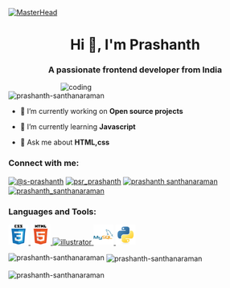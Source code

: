 [![MasterHead](https://www.shootdartsolutions.com/img/service/web-design.gif)]()
<h1 align="center">Hi 👋, I'm Prashanth</h1>
<h3 align="center">A passionate frontend developer from India</h3>
<img align="right" alt="coding" width=400 src="https://miro.medium.com/max/1360/0*7Q3yvSIv_t0ioJ-Z.gif">

<p align="left"> <img src="https://komarev.com/ghpvc/?username=prashanth-santhanaraman&label=Profile%20views&color=0e75b6&style=flat" alt="prashanth-santhanaraman" /> </p>

- 🔭 I’m currently working on **Open source projects**

- 🌱 I’m currently learning **Javascript**

- 💬 Ask me about **HTML,css**

<h3 align="left">Connect with me:</h3>
<p align="left">
<a href="https://codepen.io/@s-prashanth" target="blank"><img align="center" src="https://raw.githubusercontent.com/rahuldkjain/github-profile-readme-generator/master/src/images/icons/Social/codepen.svg" alt="@s-prashanth" height="30" width="40" /></a>
<a href="https://twitter.com/psr_prashanth" target="blank"><img align="center" src="https://raw.githubusercontent.com/rahuldkjain/github-profile-readme-generator/master/src/images/icons/Social/twitter.svg" alt="psr_prashanth" height="30" width="40" /></a>
<a href="https://linkedin.com/in/prashanth santhanaraman" target="blank"><img align="center" src="https://raw.githubusercontent.com/rahuldkjain/github-profile-readme-generator/master/src/images/icons/Social/linked-in-alt.svg" alt="prashanth santhanaraman" height="30" width="40" /></a>
<a href="https://instagram.com/prashanth_santhanaraman" target="blank"><img align="center" src="https://raw.githubusercontent.com/rahuldkjain/github-profile-readme-generator/master/src/images/icons/Social/instagram.svg" alt="prashanth_santhanaraman" height="30" width="40" /></a>
</p>

<h3 align="left">Languages and Tools:</h3>
<p align="left"> <a href="https://www.w3schools.com/css/" target="_blank" rel="noreferrer"> <img src="https://raw.githubusercontent.com/devicons/devicon/master/icons/css3/css3-original-wordmark.svg" alt="css3" width="40" height="40"/> </a> <a href="https://www.w3.org/html/" target="_blank" rel="noreferrer"> <img src="https://raw.githubusercontent.com/devicons/devicon/master/icons/html5/html5-original-wordmark.svg" alt="html5" width="40" height="40"/> </a> <a href="https://www.adobe.com/in/products/illustrator.html" target="_blank" rel="noreferrer"> <img src="https://www.vectorlogo.zone/logos/adobe_illustrator/adobe_illustrator-icon.svg" alt="illustrator" width="40" height="40"/> </a> <a href="https://www.mysql.com/" target="_blank" rel="noreferrer"> <img src="https://raw.githubusercontent.com/devicons/devicon/master/icons/mysql/mysql-original-wordmark.svg" alt="mysql" width="40" height="40"/> </a> <a href="https://www.python.org" target="_blank" rel="noreferrer"> <img src="https://raw.githubusercontent.com/devicons/devicon/master/icons/python/python-original.svg" alt="python" width="40" height="40"/> </a> </p>

<p><img align="left" src="https://github-readme-stats.vercel.app/api/top-langs?username=prashanth-santhanaraman&show_icons=true&locale=en&layout=compact" alt="prashanth-santhanaraman" /></p>

<p>&nbsp;<img align="center" src="https://github-readme-stats.vercel.app/api?username=prashanth-santhanaraman&show_icons=true&locale=en" alt="prashanth-santhanaraman" /></p>

<p><img align="center" src="https://github-readme-streak-stats.herokuapp.com/?user=prashanth-santhanaraman&" alt="prashanth-santhanaraman" /></p>


